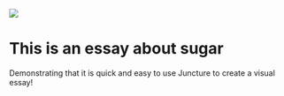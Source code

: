 <a href="https://juncture-digital.org"><img src="https://juncture-digital.org/images/ve-button.png"></a>

<param ve-config
       title="The Expansion of Sugar CUltivation in Cuba during the 19th Century"
       banner="https://upload.wikimedia.org/wikipedia/commons/b/b3/Everest_North_Face_toward_Base_Camp_Tibet_Luca_Galuzzi_2006_%28square%29.jpg"
author="HIST 1353">

<param ve-entity eid="Q241"> <!-- Cuba -->
<param ve-entity eid="Q11002"> <!-- sugar -->
<param ve-entity eid="Q188913"> <!-- plantation -->

# This is an essay about sugar

Demonstrating that it is quick and easy to use Juncture to create a visual essay!

